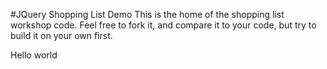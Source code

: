 #JQuery Shopping List Demo
This is the home of the shopping list workshop code. Feel free to fork it, and compare it to your code, but try to build it on your own first. 

Hello world
